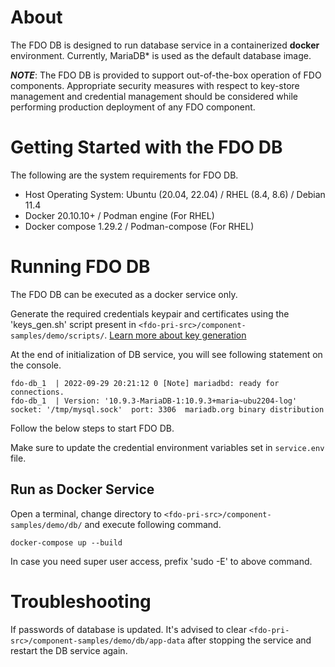 # About

The FDO DB is designed to run database service in a containerized **docker** environment. Currently, MariaDB* is used as the default database image.

***NOTE***: The FDO DB is provided to support out-of-the-box operation of FDO components.  Appropriate security measures with respect to key-store management and credential management should be considered while performing production deployment of any FDO component.

# Getting Started with the FDO DB

The following are the system requirements for FDO DB.
- Host Operating System: Ubuntu (20.04, 22.04) / RHEL (8.4, 8.6) / Debian 11.4
- Docker 20.10.10+ / Podman engine (For RHEL)
- Docker compose 1.29.2 / Podman-compose (For RHEL)

# Running FDO DB

The FDO DB can be executed as a docker service only. 

Generate the required credentials keypair and certificates using the 'keys_gen.sh' script present  in `<fdo-pri-src>/component-samples/demo/scripts/`.
[Learn more about key generation](../../../README.md#generating-random-passwords-using-keysgensh)

At the end of initialization of DB service, you will see following statement on the console. 

```
fdo-db_1  | 2022-09-29 20:21:12 0 [Note] mariadbd: ready for connections.
fdo-db_1  | Version: '10.9.3-MariaDB-1:10.9.3+maria~ubu2204-log'  socket: '/tmp/mysql.sock'  port: 3306  mariadb.org binary distribution
```

Follow the below steps to start FDO DB.

Make sure to update the credential environment variables set in `service.env` file.

##  Run as Docker Service

Open a terminal, change directory to `<fdo-pri-src>/component-samples/demo/db/` and execute following command.

```
docker-compose up --build
```

In case you need super user access, prefix 'sudo -E' to above command.


# Troubleshooting

If passwords of database is updated. It's advised to clear `<fdo-pri-src>/component-samples/demo/db/app-data` after stopping the service and restart the DB service again.

